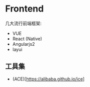 # Frontend
几大流行前端框架:
- VUE
- React (Native)
- Angularjs2
- layui
## 工具集
- (ACE)[https://alibaba.github.io/ice]